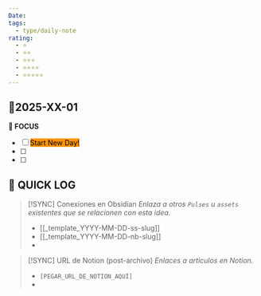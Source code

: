 ```yaml
---
Date:
tags:
  - type/daily-note
rating:
  - ⭐
  - ⭐⭐
  - ⭐⭐⭐
  - ⭐⭐⭐⭐
  - ⭐⭐⭐⭐⭐
---
```


## **📅2025-XX-01**

**🎯 FOCUS**
- [ ] <mark style="background: #FF9500;">Start New Day!</mark>
- [ ] 
- [ ] 
**📝 QUICK LOG**
- 



> [!SYNC] Conexiones en Obsidian
> *Enlaza a otros `Pulses` u `assets` existentes que se relacionen con esta idea.*
> 
> - [[_template_YYYY-MM-DD-ss-slug]]
> - [[_template_YYYY-MM-DD-nb-slug]]
> - 

> [!SYNC] URL de Notion (post-archivo)
> *Enlaces a articulos en Notion.*
> 
> - `[PEGAR_URL_DE_NOTION_AQUÍ]`
> - 
